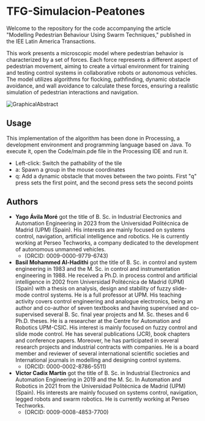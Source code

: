 # TFG-Simulacion-Peatones

Welcome to the repository for the code accompanying the article "Modelling Pedestrian Behaviour Using Swarm Techniques," published in the IEE Latin America Transactions.

This work presents a microscopic model where pedestrian behavior is characterized by a set of forces. Each force represents a different aspect of pedestrian movement, aiming to create a virtual environment for training and testing control systems in collaborative robots or autonomous vehicles. The model utilizes algorithms for flocking, pathfinding, dynamic obstacle avoidance, and wall avoidance to calculate these forces, ensuring a realistic simulation of pedestrian interactions and navigation.

![GraphicalAbstract](https://github.com/YagoAM/Modelling-pedestrian-behaviour-using-swarm-techniques/assets/50001054/ee854cc2-30d7-4b3a-80d3-f03b79c89646)

## Usage
This implementation of the algorithm has been done in Processing, a development environment and programming language based on Java​​. To execute it, open the Code/main.pde file in the Processing IDE and run it.
- Left-click: Switch the pathability of the tile
- a: Spawn a group in the mouse coordinates
- q: Add a dynamic obstacle that moves between the two points. First "q" press sets the first point, and the second press sets the second points

## Authors 
- **Yago Ávila Moré** got the title of B. Sc. in Industrial Electronics and Automation Engineering in 2023 from the Universidad Politécnica de Madrid (UPM) (Spain). His interests are mainly focused on systems control, navigation, artificial intelligence and robotics. He is currently working at Perseo Techworks, a company dedicated to the development of autonomous unmanned vehicles.
  - (ORCID: 0009-0000-9779-6743)
- **Basil Mohammed Al-Hadithi** got the title of B. Sc. in control and system engineering in 1983 and the M. Sc. in control and instrumentation engineering in 1988. He received a Ph.D. in process control and artificial intelligence in 2002 from Universidad Politécnica de Madrid (UPM) (Spain) with a thesis on analysis, design and stability of fuzzy slide-mode control systems. He is a full professor at UPM. His teaching activity covers control engineering and analogue electronics, being an author and co-author of seven textbooks and having supervised and co-supervised several B. Sc. final year projects and M. Sc. theses and 6 Ph.D. theses. He is a researcher at the Centre for Automation and Robotics UPM-CSIC. His interest is mainly focused on fuzzy control and slide mode control. He has several publications (JCR), book chapters and conference papers. Moreover, he has participated in several research projects and industrial contracts with companies. He is a board member and reviewer of several international scientific societies and International journals in modelling and designing control systems.
  - (ORCID: 0000-0002-8786-5511)
- **Victor Cadix Martín** got the title of B. Sc. in Industrial Electronics and Automation Engineering in 2019 and the M. Sc. In Automation and Robotics in 2021 from the Universidad Politécnica de Madrid (UPM) (Spain). His interests are mainly focused on systems control, navigation, legged robots and swarm robotics. He is currently working at Perseo Techworks.
  - (ORCID: 0009-0008-4853-7700)
